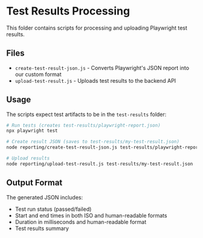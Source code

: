 # Test Results Processing

This folder contains scripts for processing and uploading Playwright test results.

## Files

- `create-test-result-json.js` - Converts Playwright's JSON report into our custom format
- `upload-test-result.js` - Uploads test results to the backend API

## Usage

The scripts expect test artifacts to be in the `test-results` folder:

```bash
# Run tests (creates test-results/playwright-report.json)
npx playwright test

# Create result JSON (saves to test-results/my-test-result.json)
node reporting/create-test-result-json.js test-results/playwright-report.json test-results/my-test-result.json

# Upload results
node reporting/upload-test-result.js test-results/my-test-result.json
```

## Output Format

The generated JSON includes:
- Test run status (passed/failed)
- Start and end times in both ISO and human-readable formats
- Duration in milliseconds and human-readable format
- Test results summary
